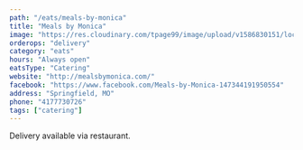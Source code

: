 ```yaml
---
path: "/eats/meals-by-monica"
title: "Meals by Monica"
image: "https://res.cloudinary.com/tpage99/image/upload/v1586830151/local417eats/local417eatslogo.png"
orderops: "delivery"
category: "eats"
hours: "Always open"
eatsType: "Catering"
website: "http://mealsbymonica.com/"
facebook: "https://www.facebook.com/Meals-by-Monica-147344191950554"
address: "Springfield, MO"
phone: "4177730726"
tags: ["catering"]
---
```


Delivery available via restaurant.
